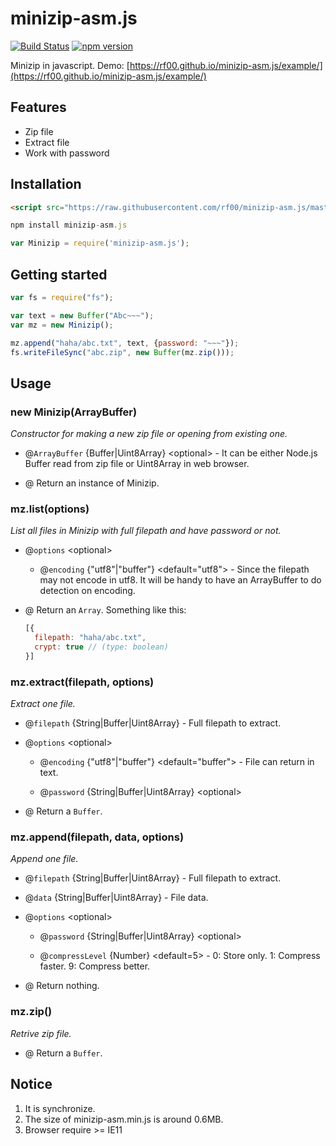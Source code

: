 # minizip-asm.js

[![Build Status](https://travis-ci.org/rf00/minizip-asm.js.svg?branch=master)](https://travis-ci.org/rf00/minizip-asm.js) [![npm version](https://badge.fury.io/js/minizip-asm.js.svg)](https://www.npmjs.com/package/minizip-asm.js)

Minizip in javascript. Demo: [https://rf00.github.io/minizip-asm.js/example/](https://rf00.github.io/minizip-asm.js/example/)

## Features

* Zip file
* Extract file
* Work with password

## Installation

```html
<script src="https://raw.githubusercontent.com/rf00/minizip-asm.js/master/lib/minizip-asm.min.js"></script>
```

```js
npm install minizip-asm.js

var Minizip = require('minizip-asm.js');
```

## Getting started

```js
var fs = require("fs");

var text = new Buffer("Abc~~~");
var mz = new Minizip();

mz.append("haha/abc.txt", text, {password: "~~~"});
fs.writeFileSync("abc.zip", new Buffer(mz.zip()));
```

## Usage

### new Minizip(ArrayBuffer)

*Constructor for making a new zip file or opening from existing one.*

* @`ArrayBuffer` {Buffer|Uint8Array} \<optional> - It can be either Node.js Buffer read from zip file or Uint8Array in web browser.

* @ Return an instance of Minizip.

### mz.list(options)

*List all files in Minizip with full filepath and have password or not.*

* @`options` \<optional>

  * @`encoding` {"utf8"|"buffer"} \<default="utf8"> - Since the filepath may not encode in utf8. It will be handy to have an ArrayBuffer to do detection on encoding.

* @ Return an `Array`. Something like this:
    
    ```js
    [{
      filepath: "haha/abc.txt",
      crypt: true // (type: boolean)
    }]
    ```

### mz.extract(filepath, options)

*Extract one file.*

* @`filepath` {String|Buffer|Uint8Array} - Full filepath to extract.

* @`options` \<optional>

  * @`encoding` {"utf8"|"buffer"} \<default="buffer"> - File can return in text.
  
  * @`password` {String|Buffer|Uint8Array} \<optional>

* @ Return a `Buffer`.

### mz.append(filepath, data, options)

*Append one file.*

* @`filepath` {String|Buffer|Uint8Array} - Full filepath to extract.

* @`data` {String|Buffer|Uint8Array} - File data.

* @`options` \<optional>

  * @`password` {String|Buffer|Uint8Array} \<optional>
  
  * @`compressLevel` {Number} \<default=5> - 0: Store only. 1: Compress faster. 9: Compress better.

* @ Return nothing.

### mz.zip()

*Retrive zip file.*

* @ Return a `Buffer`.

## Notice

1. It is synchronize.
2. The size of minizip-asm.min.js is around 0.6MB.
3. Browser require >= IE11
